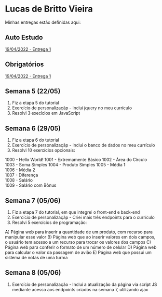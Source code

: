# Lucas de Britto Vieira
Minhas entregas estão definidas aqui:
## Auto Estudo
<a href="https://github.com/Intelihub/Template_Aluno/blob/main/02_AUT_EST_ENTREGA/Coloque%20aqui%20as%20entregas%20do%20seu%20auto%20estudo.rtf"> 19/04/2022 - Entrega 1 </a>
## Obrigatórios
<a href="https://github.com/Intelihub/Template_Aluno/blob/main/03_EX_OBRIGATORIOS/Coloque%20aqui%20entregas%20de%20exerc%C3%ADcios%20obrigat%C3%B3rios.rtf"> 19/04/2022 - Entrega 1 </a>

## Semana 5 (22/05)
1) Fiz a etapa 5 do tutorial
2) Exercício de personalizaçãp - Inclui jquery no meu currículo
3) Resolvi 3 execícios em JavaScript 


## Semana 6 (29/05)
1) Fiz a etapa 6 do tutorial
2) Exercício de personalizaçãp - Inclui o banco de dados no meu currículo
3) Resolvi 10 exercícios opcionais: 

1000 - Hello World!
1001 - Extremamente Básico
1002 - Área do Círculo
1003 - Soma Simples
1004 - Produto Simples
1005 - Média 1		
1006 - Média 2		
1007 - Diferença		
1008 - Salário		
1009 - Salário com Bônus

## Semana 7 (05/06)
1) Fiz a etapa 7 do tutorial, em que integrei o front-end e back-end
2) Exercício de personalizaçãp - Criei mais três endpoints para o currículo
3) Resolvi 5 exercícios de programação:

A) Página web para inserir a quantidade de um produto, com recurso para manipular esse valor
B) Página web que ao inserir valores em dois campos, o usuário tem acesso a um recurso para trocar os valores dos campos
C) Página web para conferir o formato de um número de celular
D) Página web para calcular o valor da passagem de avião
E) Página web que possui um sistema de notas de uma turma

## Semana 8 (05/06)
1) Exercício de personalização - Inclui a atualização da página via script JS mediante acesso aos endpoints criados na semana 7, utilizando ajax
